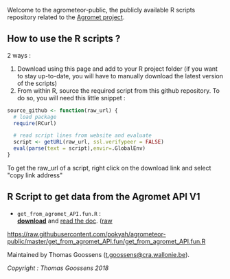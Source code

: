 Welcome to the agrometeor-public, the publicly available R scripts repository related to the [Agromet project](http://www.cra.wallonie.be/fr/agromet).

## How to use the R scripts ? 

2 ways : 

1. Download using this page and add to your R project folder (if you want to stay up-to-date, you will have to manually download the latest version of the scripts)
2. From within R, source the required script from this github repository. To do so, you will need this little snippet : 

```R
source_github <- function(raw_url) {
  # load package
  require(RCurl)

  # read script lines from website and evaluate
  script <- getURL(raw_url, ssl.verifypeer = FALSE)
  eval(parse(text = script),envir=.GlobalEnv)
}  
```
To get the raw_url of a script, right click on the download link and select "copy link address"


## R Script to get data from the Agromet API V1

* `get_from_agromet_API.fun.R` :  
__[download](./get_from_agromet_API.fun/get_from_agromet_API.fun.R)__ and [read the doc](./get_from_agromet_API.fun/get_from_agromet_API.fun.html). ([raw](https://raw.githubusercontent.com/pokyah/agrometeor-public/master/get_from_agromet_API.fun/get_from_agromet_API.fun.R)

https://raw.githubusercontent.com/pokyah/agrometeor-public/master/get_from_agromet_API.fun/get_from_agromet_API.fun.R

Maintained by Thomas Goossens (t.goossens@cra.wallonie.be).

*Copyright : Thomas Goossens 2018*

